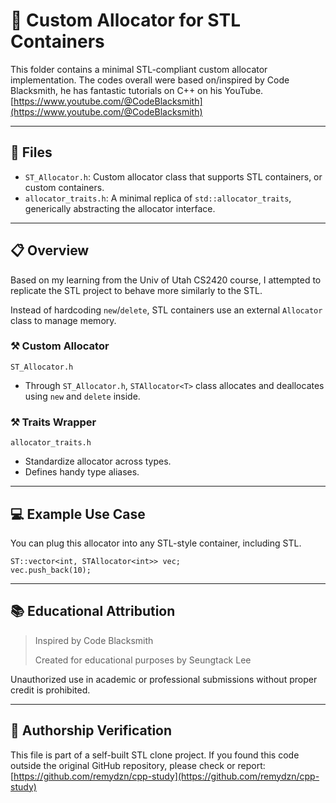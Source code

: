 # 💽 Custom Allocator for STL Containers

This folder contains a minimal STL-compliant custom allocator implementation. 
The codes overall were based on/inspired by Code Blacksmith, he has fantastic tutorials on C++ on his YouTube.
[https://www.youtube.com/@CodeBlacksmith](https://www.youtube.com/@CodeBlacksmith)

---

## 💾 Files
- `ST_Allocator.h`: Custom allocator class that supports STL containers, or custom containers.
- `allocator_traits.h`: A minimal replica of `std::allocator_traits`, generically abstracting the allocator interface.

---

## 📋 Overview
Based on my learning from the Univ of Utah CS2420 course, 
I attempted to replicate the STL project to behave more similarly to the STL. 

Instead of hardcoding `new`/`delete`, STL containers use an external `Allocator` class to manage memory.

### ⚒️ Custom Allocator
`ST_Allocator.h`
- Through `ST_Allocator.h`, `STAllocator<T>` class allocates and deallocates using `new` and `delete` inside.
### ⚒️ Traits Wrapper
`allocator_traits.h`
- Standardize allocator across types.
- Defines handy type aliases.

---

## 💻 Example Use Case
You can plug this allocator into any STL-style container, including STL.
```
ST::vector<int, STAllocator<int>> vec;
vec.push_back(10);
```

---

## 📚 Educational Attribution
> Inspired by Code Blacksmith
> 
> Created for educational purposes by Seungtack Lee

Unauthorized use in academic or professional submissions without proper credit is prohibited.

---

## 📖 Authorship Verification
This file is part of a self-built STL clone project.
If you found this code outside the original GitHub repository, please check or report:
[https://github.com/remydzn/cpp-study](https://github.com/remydzn/cpp-study)
